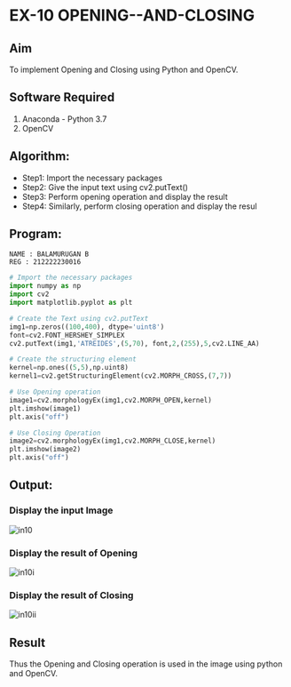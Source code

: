 # EX-10 OPENING--AND-CLOSING
## Aim
To implement Opening and Closing using Python and OpenCV.

## Software Required
1. Anaconda - Python 3.7
2. OpenCV
## Algorithm:
- Step1: Import the necessary packages
- Step2: Give the input text using cv2.putText()
- Step3: Perform opening operation and display the result
- Step4: Similarly, perform closing operation and display the resul

 
## Program:
```
NAME : BALAMURUGAN B
REG : 212222230016
```
``` Python
# Import the necessary packages
import numpy as np
import cv2
import matplotlib.pyplot as plt

# Create the Text using cv2.putText
img1=np.zeros((100,400), dtype='uint8')
font=cv2.FONT_HERSHEY_SIMPLEX
cv2.putText(img1,'ATREIDES',(5,70), font,2,(255),5,cv2.LINE_AA)

# Create the structuring element
kernel=np.ones((5,5),np.uint8)
kernel1=cv2.getStructuringElement(cv2.MORPH_CROSS,(7,7))

# Use Opening operation
image1=cv2.morphologyEx(img1,cv2.MORPH_OPEN,kernel)
plt.imshow(image1)
plt.axis("off")

# Use Closing Operation
image2=cv2.morphologyEx(img1,cv2.MORPH_CLOSE,kernel)
plt.imshow(image2)
plt.axis("off")

```
## Output:

### Display the input Image

![in10](https://github.com/BALA291/OPENING--AND-CLOSING/assets/120717501/0c4bc8d3-c57d-44c0-8c84-018b98d04a4e)

### Display the result of Opening

![in10i](https://github.com/BALA291/OPENING--AND-CLOSING/assets/120717501/80535630-02ea-45f2-abf9-d73d9586db88)

### Display the result of Closing

![in10ii](https://github.com/BALA291/OPENING--AND-CLOSING/assets/120717501/2be0baca-6a61-4615-b0bf-441f44cad039)

## Result
Thus the Opening and Closing operation is used in the image using python and OpenCV.
